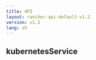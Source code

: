 ```yaml
---
title: API
layout: rancher-api-default-v1.2
version: v1.2
lang: zh
---
```


## kubernetesService





